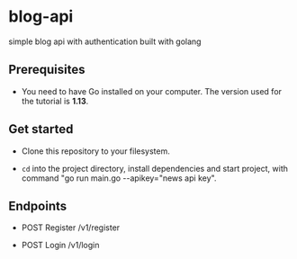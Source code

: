 # blog-api
simple blog api with authentication built with golang

## Prerequisites

- You need to have Go installed on your computer. The version used for the tutorial is  **1.13**.

## Get started

- Clone this repository to your filesystem.

- `cd` into the project directory, install dependencies and start project, with command "go run main.go --apikey="news api key".

## Endpoints

- POST Register /v1/register

- POST Login /v1/login
